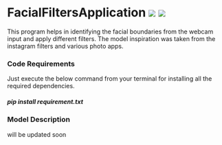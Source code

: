 # FacialFiltersApplication ![](https://img.shields.io/github/license/sourcerer-io/hall-of-fame.svg?colorB=ff0000) ![](https://img.shields.io/badge/Harsha-Karpurapu-brightgreen.svg?colorB=ff0000)

This program helps in identifying the facial boundaries from the webcam input and apply different filters. The model inspiration was taken from the instagram filters and various photo apps. 

### Code Requirements
Just execute the below command from your terminal for installing all the required dependencies. 
##### pip install requirement.txt

### Model Description

will be updated soon
